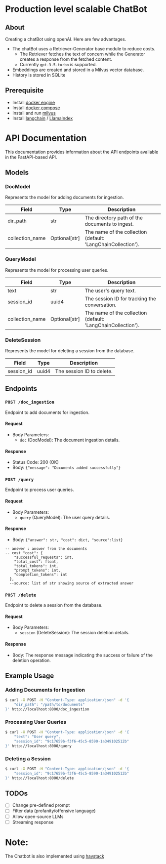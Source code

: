 # Production level scalable ChatBot

## About
Creating a chatBot using openAI. Here are few advantages.
* The chatBot uses a Retriever-Generator base module to reduce costs.
  * The Retriever fetches the text of concern while the Generator creates a response from the fetched content.
  * Currently `gpt-3.5-turbo` is supported.
* Embeddings are created  and stored in a Milvus vector database.
* History is stored in SQLite

## Prerequisite
* Install [docker engine](https://docs.docker.com/engine/install/ubuntu/#install-using-the-repository)
* Install [docker compose](https://docs.docker.com/compose/install/linux/#install-using-the-repository)
* Install and run [milvus](https://milvus.io/docs/install_standalone-docker.md)
* Install [langchain](https://python.langchain.com/en/latest/index.html) / [LlamaIndex](https://gpt-index.readthedocs.io/en/latest/)

# API Documentation

This documentation provides information about the API endpoints available in the FastAPI-based API.

## Models

### DocModel

Represents the model for adding documents for ingestion.

| Field             | Type              | Description                                   |
| ----------------- | ----------------- | --------------------------------------------- |
| dir_path          | str               | The directory path of the documents to ingest. |
| collection_name   | Optional[str]     | The name of the collection (default: 'LangChainCollection'). |

### QueryModel

Represents the model for processing user queries.

| Field             | Type              | Description                                   |
| ----------------- | ----------------- | --------------------------------------------- |
| text              | str               | The user's query text.                        |
| session_id        | uuid4               | The session ID for tracking the conversation.  |
| collection_name   | Optional[str]     | The name of the collection (default: 'LangChainCollection'). |

### DeleteSession

Represents the model for deleting a session from the database.

| Field             | Type              | Description                                   |
| ----------------- | ----------------- | --------------------------------------------- |
| session_id        | uuid4               | The session ID to delete.                     |

## Endpoints

### `POST /doc_ingestion`

Endpoint to add documents for ingestion.

#### Request

- Body Parameters:
  - `doc` (DocModel): The document ingestion details.

#### Response

- Status Code: 200 (OK)
- Body: `{"message": "Documents added successfully"}`

### `POST /query`

Endpoint to process user queries.

#### Request

- Body Parameters:
  - `query` (QueryModel): The user query details.

#### Response

- Body: `{"answer": str, "cost": dict, "source":list}`
```
-- answer : answer from the documents
-- cost "cost": {
    "successful_requests": int,
    "total_cost": float,
    "total_tokens": int,
    "prompt_tokens": int,
    "completion_tokens": int
  },
  --source: list of str showing source of extracted answer
```
### `POST /delete`

Endpoint to delete a session from the database.

#### Request

- Body Parameters:
  - `session` (DeleteSession): The session deletion details.

#### Response

- Body: The response message indicating the success or failure of the deletion operation.

## Example Usage

### Adding Documents for Ingestion

```bash
$ curl -X POST -H "Content-Type: application/json" -d '{
    "dir_path": "/path/to/documents"
}' http://localhost:8000/doc_ingestion
```

### Processing User Queries

```bash
$ curl -X POST -H "Content-Type: application/json" -d '{
    "text": "User query",
    "session_id": "9c17659b-f3f6-45c5-8590-1a349102512b"
}' http://localhost:8000/query
```

### Deleting a Session

```bash
$ curl -X POST -H "Content-Type: application/json" -d '{
    "session_id": "9c17659b-f3f6-45c5-8590-1a349102512b"
}' http://localhost:8000/delete
```

## TODOs
- [ ]  Change pre-defined prompt 
- [ ]  Filter data (profanity/offensive language)
- [ ]  Allow open-source LLMs
- [ ]  Streaming response

# Note:
The Chatbot is also implemented using [haystack](https://github.com/talhaanwarch/openai-chatbot/tree/haystack)